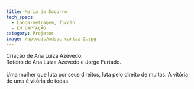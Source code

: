 ```yaml
---
title: Maria do Socorro
tech_specs:
  - Longa-metragem, ficção
  - EM CAPTAÇÃO
category: Projetos
image: /uploads/mdsoc-cartaz-2.jpg
---
```

Criação de Ana Luiza Azevedo.\
Roteiro de Ana Luiza Azevedo e Jorge Furtado.\
\
Uma mulher que luta por seus direitos, luta pelo direito de muitas. 
A vitória de uma é vitória de todas.